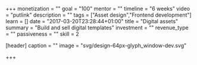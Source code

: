 +++
monetization = ""
goal = "100"
mentor = ""
timeline = "6 weeks"
video = "putlink"
description = ""
tags = ["Asset design","Frontend development"]
learn = []
date = "2017-03-20T23:28:44+01:00"
title = "Digital assets"
summary = "Build and sell digital templates"
investment = ""
revenue_type = ""
passiveness = ""
skill = 2

[header]
  caption = ""
  image = "svg/design-64px-glyph_window-dev.svg"

+++

